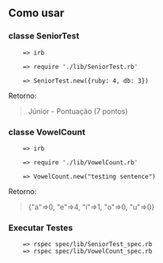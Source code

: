 ## Como usar

### classe SeniorTest

```
    => irb

    => require './lib/SeniorTest.rb'

    => SeniorTest.new({ruby: 4, db: 3})
```

Retorno:

> Júnior - Pontuação (7 pontos)

### classe VowelCount

```
    => irb

    => require './lib/VowelCount.rb'

    => VowelCount.new("testing sentence")
```

Retorno:

> {"a"=>0, "e"=>4, "i"=>1, "o"=>0, "u"=>0}

### Executar Testes

```
    => rspec spec/lib/SeniorTest_spec.rb
    => rspec spec/lib/VowelCount_spec.rb

